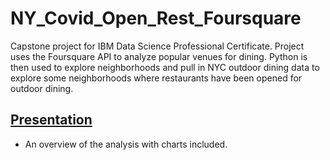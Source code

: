 # NY_Covid_Open_Rest_Foursquare
Capstone project for IBM Data Science Professional Certificate. Project uses the Foursquare API to analyze popular venues for dining. Python is then used to explore neighborhoods and pull in NYC outdoor dining data to explore some neighborhoods where restaurants have been opened for outdoor dining.  

## [Presentation](https://github.com/jkenney0501/NY_Covid_Open_Rest_Foursquare/blob/master/NYC_Analysis.pdf)
- An overview of the analysis with charts included.
